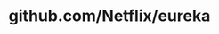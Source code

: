 ---
layout: post
title: github.com/Netflix/eureka
categories: link
tags: [انگلیسی, برنامه‌نویسی]
---